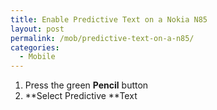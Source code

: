 ```yaml
---
title: Enable Predictive Text on a Nokia N85
layout: post
permalink: /mob/predictive-text-on-a-n85/
categories:
  - Mobile
---
```

  1. Press the green **Pencil** button
  2. **Select Predictive **Text

